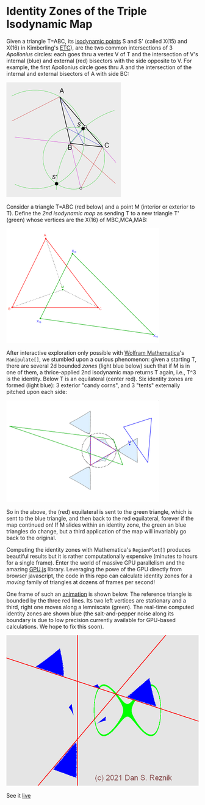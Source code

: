 # Identity Zones of the Triple Isodynamic Map

Given a triangle T=ABC, its [isodynamic points](https://mathworld.wolfram.com/IsodynamicPoints.html) S and S' (called X(15) and X(16) in Kimberling's [ETC](https://faculty.evansville.edu/ck6/encyclopedia/ETC.html)), are the two common intersections of 3 *Apollonius* circles: each goes thru a vertex V of T and the intersection of V's internal (blue) and external (red) bisectors with the side opposite to V. For example, the first Apollonius circle goes thru A and the intersection of the internal and external bisectors of A with side BC:

<img src="construction.png" alt="alt text" width="300">

Consider a triangle T=ABC (red below) and a point M (interior or exterior to T). Define the *2nd isodynamic map* as sending T to a new triangle T' (green) whose vertices are the X(16) of MBC,MCA,MAB:

<img src="plotX16.png" alt="alt text" width="400">

After interactive exploration only possible with [Wolfram Mathematica](https://www.wolfram.com/mathematica/)'s `Manipulate[]`, we stumbled upon a curious phenomenon: given a starting T, there are several 2d bounded *zones* (light blue below) such that if M is in one of them, a thrice-applied 2nd isodynamic map returns T again, i.e., T^3 is the identity. Below T is an equilateral (center red). Six identity zones are formed (light blue): 3 exterior "candy corns", and 3 "tents" externally pitched upon each side:

<img src="mathematica.png" alt="alt text" width="400">

So in the above, the (red) equilateral is sent to the green triangle, which is sent to the blue triangle, and then back to the red equilateral, forever if the map continued on! If M slides within an identity zone, the green an blue triangles do change, but a third application of the map will invariably go back to the original.

Computing the identity zones with Mathematica's `RegionPlot[]` produces beautiful results but it is rather computationally expensive (minutes to hours for a single frame). Enter the world of massive GPU parallelism and the amazing [GPU.js](gpu.rocks) library. Leveraging the powe of the GPU directly from browser javascript, the code in this repo can calculate identity zones for a *moving* family of triangles at dozens of frames per second!

One frame of such an [animation](https://dan-reznik.github.io/Isodynamic-Map-GPU/) is shown below. The reference triangle is bounded by the three red lines. Its two left vertices are stationary and a third, right one moves along a lemniscate (green). The real-time computed identity zones are shown blue (the salt-and-pepper noise along its boundary is due to low precision currently available for GPU-based calculations. We hope to fix this soon).

<img src="isodynamic.png" alt="alt text" width="600">

See it [live](https://dan-reznik.github.io/Isodynamic-Map-GPU/)

